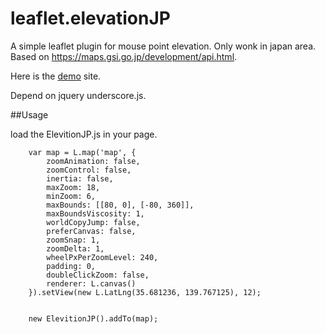 # leaflet.elevationJP

A simple leaflet plugin for mouse point elevation.
Only wonk in japan area.
Based on https://maps.gsi.go.jp/development/api.html.

Here is the [demo](https://sengine.xyz/static/ElevitionJP/demo.html) site.

Depend on jquery underscore.js.

##Usage

load the ElevitionJP.js in your page.

```
	var map = L.map('map', {
		zoomAnimation: false,
		zoomControl: false,
		inertia: false,
		maxZoom: 18, 
		minZoom: 6,
		maxBounds: [[80, 0], [-80, 360]],
		maxBoundsViscosity: 1,
		worldCopyJump: false,
		preferCanvas: false,
		zoomSnap: 1,
		zoomDelta: 1,
		wheelPxPerZoomLevel: 240,
		padding: 0,
		doubleClickZoom: false,
		renderer: L.canvas()
	}).setView(new L.LatLng(35.681236, 139.767125), 12);


	new ElevitionJP().addTo(map);

```

